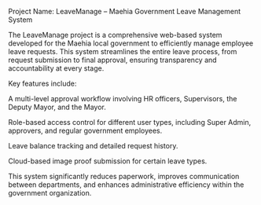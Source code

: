 Project Name: LeaveManage – Maehia Government Leave Management System

The LeaveManage project is a comprehensive web-based system developed for the Maehia local government to efficiently manage employee leave requests. This system streamlines the entire leave process, from request submission to final approval, ensuring transparency and accountability at every stage.

Key features include:

A multi-level approval workflow involving HR officers, Supervisors, the Deputy Mayor, and the Mayor.

Role-based access control for different user types, including Super Admin, approvers, and regular government employees.

Leave balance tracking and detailed request history.

Cloud-based image proof submission for certain leave types.

This system significantly reduces paperwork, improves communication between departments, and enhances administrative efficiency within the government organization.
